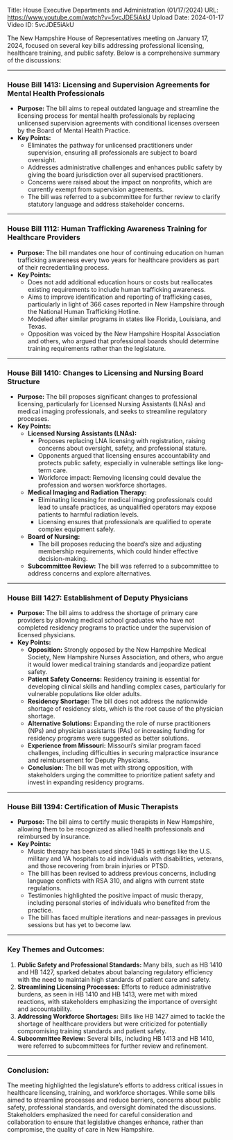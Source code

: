 Title: House Executive Departments and Administration (01/17/2024)
URL: https://www.youtube.com/watch?v=5vcJDE5iAkU
Upload Date: 2024-01-17
Video ID: 5vcJDE5iAkU

The New Hampshire House of Representatives meeting on January 17, 2024, focused on several key bills addressing professional licensing, healthcare training, and public safety. Below is a comprehensive summary of the discussions:

---

### **House Bill 1413: Licensing and Supervision Agreements for Mental Health Professionals**
- **Purpose:** The bill aims to repeal outdated language and streamline the licensing process for mental health professionals by replacing unlicensed supervision agreements with conditional licenses overseen by the Board of Mental Health Practice.
- **Key Points:**
  - Eliminates the pathway for unlicensed practitioners under supervision, ensuring all professionals are subject to board oversight.
  - Addresses administrative challenges and enhances public safety by giving the board jurisdiction over all supervised practitioners.
  - Concerns were raised about the impact on nonprofits, which are currently exempt from supervision agreements.
  - The bill was referred to a subcommittee for further review to clarify statutory language and address stakeholder concerns.

---

### **House Bill 1112: Human Trafficking Awareness Training for Healthcare Providers**
- **Purpose:** The bill mandates one hour of continuing education on human trafficking awareness every two years for healthcare providers as part of their recredentialing process.
- **Key Points:**
  - Does not add additional education hours or costs but reallocates existing requirements to include human trafficking awareness.
  - Aims to improve identification and reporting of trafficking cases, particularly in light of 366 cases reported in New Hampshire through the National Human Trafficking Hotline.
  - Modeled after similar programs in states like Florida, Louisiana, and Texas.
  - Opposition was voiced by the New Hampshire Hospital Association and others, who argued that professional boards should determine training requirements rather than the legislature.

---

### **House Bill 1410: Changes to Licensing and Nursing Board Structure**
- **Purpose:** The bill proposes significant changes to professional licensing, particularly for Licensed Nursing Assistants (LNAs) and medical imaging professionals, and seeks to streamline regulatory processes.
- **Key Points:**
  - **Licensed Nursing Assistants (LNAs):**
    - Proposes replacing LNA licensing with registration, raising concerns about oversight, safety, and professional stature.
    - Opponents argued that licensing ensures accountability and protects public safety, especially in vulnerable settings like long-term care.
    - Workforce impact: Removing licensing could devalue the profession and worsen workforce shortages.
  - **Medical Imaging and Radiation Therapy:**
    - Eliminating licensing for medical imaging professionals could lead to unsafe practices, as unqualified operators may expose patients to harmful radiation levels.
    - Licensing ensures that professionals are qualified to operate complex equipment safely.
  - **Board of Nursing:**
    - The bill proposes reducing the board’s size and adjusting membership requirements, which could hinder effective decision-making.
  - **Subcommittee Review:** The bill was referred to a subcommittee to address concerns and explore alternatives.

---

### **House Bill 1427: Establishment of Deputy Physicians**
- **Purpose:** The bill aims to address the shortage of primary care providers by allowing medical school graduates who have not completed residency programs to practice under the supervision of licensed physicians.
- **Key Points:**
  - **Opposition:** Strongly opposed by the New Hampshire Medical Society, New Hampshire Nurses Association, and others, who argue it would lower medical training standards and jeopardize patient safety.
  - **Patient Safety Concerns:** Residency training is essential for developing clinical skills and handling complex cases, particularly for vulnerable populations like older adults.
  - **Residency Shortage:** The bill does not address the nationwide shortage of residency slots, which is the root cause of the physician shortage.
  - **Alternative Solutions:** Expanding the role of nurse practitioners (NPs) and physician assistants (PAs) or increasing funding for residency programs were suggested as better solutions.
  - **Experience from Missouri:** Missouri’s similar program faced challenges, including difficulties in securing malpractice insurance and reimbursement for Deputy Physicians.
  - **Conclusion:** The bill was met with strong opposition, with stakeholders urging the committee to prioritize patient safety and invest in expanding residency programs.

---

### **House Bill 1394: Certification of Music Therapists**
- **Purpose:** The bill aims to certify music therapists in New Hampshire, allowing them to be recognized as allied health professionals and reimbursed by insurance.
- **Key Points:**
  - Music therapy has been used since 1945 in settings like the U.S. military and VA hospitals to aid individuals with disabilities, veterans, and those recovering from brain injuries or PTSD.
  - The bill has been revised to address previous concerns, including language conflicts with RSA 310, and aligns with current state regulations.
  - Testimonies highlighted the positive impact of music therapy, including personal stories of individuals who benefited from the practice.
  - The bill has faced multiple iterations and near-passages in previous sessions but has yet to become law.

---

### **Key Themes and Outcomes:**
1. **Public Safety and Professional Standards:** Many bills, such as HB 1410 and HB 1427, sparked debates about balancing regulatory efficiency with the need to maintain high standards of patient care and safety.
2. **Streamlining Licensing Processes:** Efforts to reduce administrative burdens, as seen in HB 1410 and HB 1413, were met with mixed reactions, with stakeholders emphasizing the importance of oversight and accountability.
3. **Addressing Workforce Shortages:** Bills like HB 1427 aimed to tackle the shortage of healthcare providers but were criticized for potentially compromising training standards and patient safety.
4. **Subcommittee Review:** Several bills, including HB 1413 and HB 1410, were referred to subcommittees for further review and refinement.

---

### **Conclusion:**
The meeting highlighted the legislature’s efforts to address critical issues in healthcare licensing, training, and workforce shortages. While some bills aimed to streamline processes and reduce barriers, concerns about public safety, professional standards, and oversight dominated the discussions. Stakeholders emphasized the need for careful consideration and collaboration to ensure that legislative changes enhance, rather than compromise, the quality of care in New Hampshire.